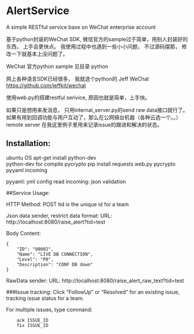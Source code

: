 # AlertService
A simple RESTful service base on WeChat enterprise account

基于python封装的WeChat SDK,  微信官方的sample过于简单，用别人封装好的东西， 上手会更快点。
我使用过程中也遇到一些小小问题， 不过源码摆那， 修改一下就基本上没问题了。

WeChat 官方python sample
见目录 python

网上各种语言SDK已经很多， 我就选个python的
Jeff WeChat
https://github.com/jeffkit/wechat


使用web.py的搭建restful serivice, 原因也就是简单，上手快。

如果只是想用来发消息， 只用internal_server.py的send raw data接口就行了。 如果有用到回调功能与用户互动了，那么在公网搞台机器（各种云选一个。。）
remote server 在我这里例子里用来记录issue的跟进和解决的状态。

## Installation:
ubuntu OS
apt-get install python-dev  
python-dev for compile pycrypto
pip install requests web.py pycrypto pyyaml incoming 

pyyaml:  yml config read
incoming: json validation



##Service Usage:

HTTP Method: POST
tid is the unique id for a team

Json data sender, restrict data format:
URL: http://localhost:8080/raise_alert?tid=test

Body Content:
```
{
    "ID": "00002",
    "Name": "LIVE DB CONNECTION",
    "Level": "P0",
    "Description": "CONF DB down"
}

```

RawData sender:
URL: http://localhost:8080/raise_alert_raw_text?tid=test



###Issue tracking:
Click “FollowUp” or “Resolved” for an existing issue, tracking issue status for a team.

For multiple issues, type command:
```
	ack ISSUE_ID
	fix ISSUE_ID
```
